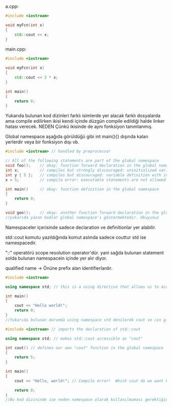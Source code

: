 a.cpp:

```cpp
#include <iostream>

void myFcn(int x)
{
    std::cout << x;
}
```

main.cpp:

```cpp
#include <iostream>

void myFcn(int x)
{
    std::cout << 2 * x;
}

int main()
{
    return 0;
}
```
Yukarıda bulunan kod dizinleri farklı isimlerde yer alacak farklı dosyalarda ama compile edilirken ikisi kendi içinde düzgün compile edildiği halde linker hatası verecek. NEDEN
Çünkü ikisinde de aynı fonksiyon tanımlanmış.


Global namespace aşağıda görüldüğü gibi int main(){} dışında kalan yerlerdir veya bir fonksiyon dışı vb.

```cpp
#include <iostream> // handled by preprocessor

// All of the following statements are part of the global namespace
void foo();    // okay: function forward declaration in the global namespace
int x;         // compiles but strongly discouraged: uninitialized variable definition in the global namespace
int y { 5 };   // compiles but discouraged: variable definition with initializer in the global namespace
x = 5;         // compile error: executable statements are not allowed in the global namespace

int main()     // okay: function definition in the global namespace
{
    return 0;
}

void goo();    // okay: another function forward declaration in the global namespace
//yukarıda yazan kodlar global namespace'i göstermektedir. Okuyunuz
```


Namespaceler içerisinde sadece declaration ve definitionlar yer alabilir.

std::cout komutu yazıldığında komut aslında sadece couttur std ise namespacedir.

"::" operatörü scope resolution operator'dür. yani sağda bulunan statement solda bulunan namespacein içinde yer alır diyor.

qualified name -> Önüne prefix alan identifierlardır.
```cpp
#include <iostream>

using namespace std; // this is a using directive that allows us to access names in the std namespace with no namespace prefix

int main()
{
    cout << "Hello world!";
    return 0;
}
//Yukarıda bulunan durumda using namespace std denilerek cout ve cin gibi komutlar yazarken prefix kullanmaya gerek kalmayacak. Ama peki bu kullanılmalı mı?
```

```cpp
#include <iostream> // imports the declaration of std::cout

using namespace std; // makes std::cout accessible as "cout"

int cout() // defines our own "cout" function in the global namespace
{
    return 5;
}

int main()
{
    cout << "Hello, world!"; // Compile error!  Which cout do we want here?  The one in the std namespace or the one we defined above?

    return 0;
}
//Bu kod dizininde ise neden namespace olarak kullanılmaması gerektiğini görüyoruz. Çünkü cout'u aynı zamanda bir fonksiyon olarak tanımlamış bu tanımlanan durumda compiler hangisini nasıl ele alacağını algılayamadığı için hata verecektir.
```